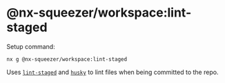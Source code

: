 # @nx-squeezer/workspace:lint-staged

Setup command:

```shell
nx g @nx-squeezer/workspace:lint-staged
```

Uses [`lint-staged`](https://github.com/okonet/lint-staged) and [`husky`](https://github.com/typicode/husky) to lint files when being committed to the repo.
